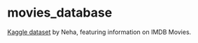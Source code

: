 # movies_database
[Kaggle dataset](https://www.kaggle.com/datasets/neha1703/movie-genre-from-its-poster) by Neha, featuring information on IMDB Movies.
